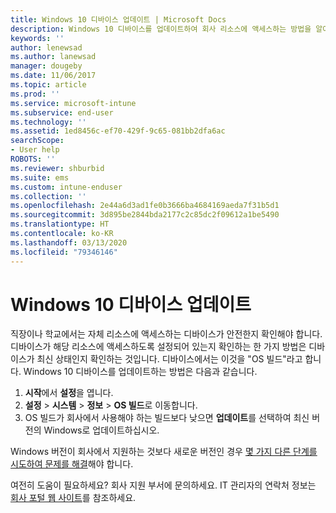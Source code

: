 ```yaml
---
title: Windows 10 디바이스 업데이트 | Microsoft Docs
description: Windows 10 디바이스를 업데이트하여 회사 리소스에 액세스하는 방법을 알아봅니다.
keywords: ''
author: lenewsad
ms.author: lanewsad
manager: dougeby
ms.date: 11/06/2017
ms.topic: article
ms.prod: ''
ms.service: microsoft-intune
ms.subservice: end-user
ms.technology: ''
ms.assetid: 1ed8456c-ef70-429f-9c65-081bb2dfa6ac
searchScope:
- User help
ROBOTS: ''
ms.reviewer: shburbid
ms.suite: ems
ms.custom: intune-enduser
ms.collection: ''
ms.openlocfilehash: 2e44a6d3ad1fe0b3666ba4684169aeda7f31b5d1
ms.sourcegitcommit: 3d895be2844bda2177c2c85dc2f09612a1be5490
ms.translationtype: HT
ms.contentlocale: ko-KR
ms.lasthandoff: 03/13/2020
ms.locfileid: "79346146"
---
```

# <a name="update-your-windows-10-device"></a>Windows 10 디바이스 업데이트

직장이나 학교에서는 자체 리소스에 액세스하는 디바이스가 안전한지 확인해야 합니다. 디바이스가 해당 리소스에 액세스하도록 설정되어 있는지 확인하는 한 가지 방법은 디바이스가 최신 상태인지 확인하는 것입니다. 디바이스에서는 이것을 "OS 빌드"라고 합니다. Windows 10 디바이스를 업데이트하는 방법은 다음과 같습니다.

1. **시작**에서 **설정**을 엽니다.
2. **설정** > **시스템** > **정보** > **OS 빌드**로 이동합니다.
3. OS 빌드가 회사에서 사용해야 하는 빌드보다 낮으면 **업데이트**를 선택하여 최신 버전의 Windows로 업데이트하십시오.

Windows 버전이 회사에서 지원하는 것보다 새로운 버전인 경우 [몇 가지 다른 단계를 시도하여 문제를 해결](your-windows-version-isnt-yet-supported.md)해야 합니다.

여전히 도움이 필요하세요? 회사 지원 부서에 문의하세요. IT 관리자의 연락처 정보는 [회사 포털 웹 사이트](https://go.microsoft.com/fwlink/?linkid=2010980)를 참조하세요.
